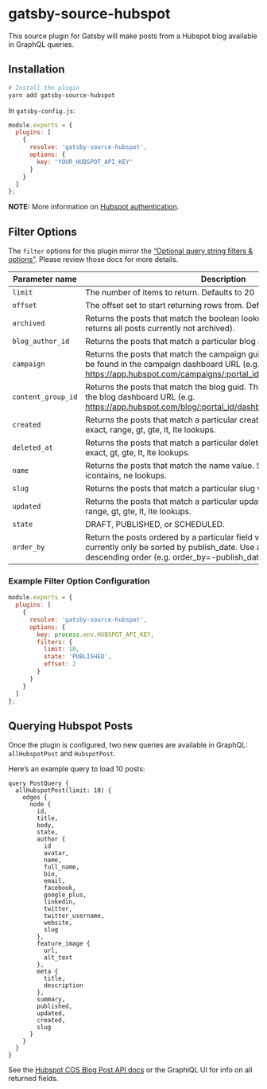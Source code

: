 # gatsby-source-hubspot

This source plugin for Gatsby will make posts from a Hubspot blog available in GraphQL queries.

## Installation

```sh
# Install the plugin
yarn add gatsby-source-hubspot
```

In `gatsby-config.js`:

```js
module.exports = {
  plugins: [
    {
      resolve: 'gatsby-source-hubspot',
      options: {
        key: 'YOUR_HUBSPOT_API_KEY'
      }
    }
  ]
};
```

**NOTE:** More information on [Hubspot authentication](https://developers.hubspot.com/docs/methods/auth/oauth-overview). 

## Filter Options

The `filter` options for this plugin mirror the [“Optional query string filters & options”](https://developers.hubspot.com/docs/methods/blogv2/get_blog_posts). Please review those docs for more details.

| Parameter name	    | Description
|---------------------|-----------------------------------------------------------------------------------
| `limit`             | The number of items to return. Defaults to 20
| `offset`            | The offset set to start returning rows from. Defaults to 0.
| `archived`          | Returns the posts that match the boolean lookup (e.g. archived=false returns all posts currently not archived).
| `blog_author_id`    | Returns the posts that match a particular blog author ID value.
| `campaign`          | Returns the posts that match the campaign guid. The campaign guid can be found in the campaign dashboard URL (e.g. https://app.hubspot.com/campaigns/:portal_id/#/details/:campaign_guid).
| `content_group_id`  | Returns the posts that match the blog guid. The blog guid can be found in the blog dashboard URL (e.g. https://app.hubspot.com/blog/:portal_id/dashboard/:blog_guid).
| `created`           | Returns the posts that match a particular created time value. Supports exact, range, gt, gte, lt, lte lookups.
| `deleted_at`        | Returns the posts that match a particular deleted time value. Supports exact, gt, gte, lt, lte lookups.
| `name`              | Returns the posts that match the name value. Supports exact, contains, icontains, ne lookups.
| `slug`              | Returns the posts that match a particular slug value.
| `updated`           | Returns the posts that match a particular updated time. Supports exact, range, gt, gte, lt, lte lookups.
| `state`             | DRAFT, PUBLISHED, or SCHEDULED.
| `order_by`          | Return the posts ordered by a particular field value. Blog posts can currently only be sorted by publish_date. Use a negative value to sort in descending order (e.g. order_by=-publish_date).                                                                                                                                                                                            |

### Example Filter Option Configuration

```js
module.exports = {
  plugins: [
    {
      resolve: 'gatsby-source-hubspot',
      options: {
        key: process.env.HUBSPOT_API_KEY,
        filters: {
          limit: 10,
          state: 'PUBLISHED',
          offset: 2
        }
      }
    }
  ]
};
```

## Querying Hubspot Posts

Once the plugin is configured, two new queries are available in GraphQL: `allHubspotPost` and `HubspotPost`.

Here’s an example query to load 10 posts:

```gql
query PostQuery {
  allHubspotPost(limit: 10) {
    edges {
      node {
        id,
        title,
        body,
        state,
        author {
          id
          avatar,
          name,
          full_name,
          bio,
          email,
          facebook,
          google_plus,
          linkedin,
          twitter,
          twitter_username,
          website,
          slug
        },
        feature_image {
          url,
          alt_text
        },
        meta {
          title,
          description
        },
        summary,
        published,
        updated,
        created,
        slug
      } 
    }
  }
}
```

See the [Hubspot COS Blog Post API docs](https://developers.hubspot.com/docs/methods/blogv2/get_blog_posts) or the GraphiQL UI for info on all returned fields.
